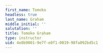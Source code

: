 ```yaml
---
first_name: Tomoko
headless: true
last_name: Graham
middle_initial: ''
salutation: ''
title: Tomoko Graham
type: instructor
uid: 4e8b9001-9e7f-e0f1-0019-98fa092bd5c1
---
```

